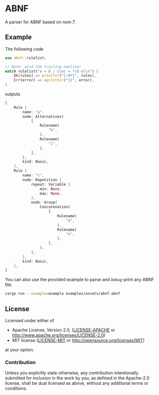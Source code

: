 # ABNF

A parser for ABNF based on nom 7.

## Example

The following code

```rust
use abnf::rulelist;

// Note: mind the trailing newline!
match rulelist("a = b / c\nc = *(d e)\n") {
    Ok(rules) => println!("{:#?}", rules),
    Err(error) => eprintln!("{}", error),
}
```

outputs

```rust
[
    Rule {
        name: "a",
        node: Alternatives(
            [
                Rulename(
                    "b",
                ),
                Rulename(
                    "c",
                ),
            ],
        ),
        kind: Basic,
    },
    Rule {
        name: "c",
        node: Repetition {
            repeat: Variable {
                min: None,
                max: None,
            },
            node: Group(
                Concatenation(
                    [
                        Rulename(
                            "d",
                        ),
                        Rulename(
                            "e",
                        ),
                    ],
                ),
            ),
        },
        kind: Basic,
    },
]
```

You can also use the provided example to parse and `Debug`-print any ABNF file.

```sh
cargo run --example=example examples/assets/abnf.abnf
```

## License

Licensed under either of

 * Apache License, Version 2.0, ([LICENSE-APACHE](LICENSE-APACHE) or http://www.apache.org/licenses/LICENSE-2.0)
 * MIT license ([LICENSE-MIT](LICENSE-MIT) or http://opensource.org/licenses/MIT)

at your option.

### Contribution

Unless you explicitly state otherwise, any contribution intentionally submitted
for inclusion in the work by you, as defined in the Apache-2.0 license, shall be dual licensed as above, without any
additional terms or conditions.
